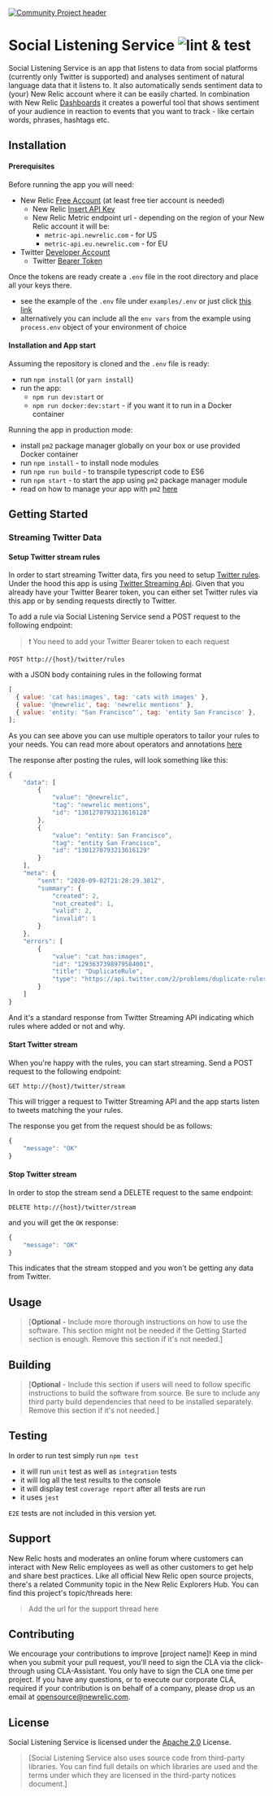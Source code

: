 [![Community Project header](https://github.com/newrelic/opensource-website/raw/master/src/images/categories/Experimental.png)](https://opensource.newrelic.com/oss-category/#experimental)

# Social Listening Service ![lint & test](https://github.com/newrelic-experimental/newrelic-social-listening-service-nodejs/workflows/continuous%20integration/badge.svg)

Social Listening Service is an app that listens to data from social platforms (currently only Twitter is supported) and analyses sentiment of natural language data that it listens to.
It also automatically sends sentiment data to (your) New Relic account where it can be easily charted.
In combination with New Relic [Dashboards](https://docs.newrelic.com/docs/query-your-data/explore-query-data/dashboards/introduction-new-relic-one-dashboards) it creates a powerful tool that shows sentiment of your audience in reaction to events that you want to track - like certain words, phrases, hashtags etc.

## Installation

#### Prerequisites

Before running the app you will need:

- New Relic [Free Account](https://newrelic.com/signup) (at least free tier account is needed)
  - New Relic [Insert API Key](https://docs.newrelic.com/docs/apis/get-started/intro-apis/types-new-relic-api-keys#event-insert-key)
  - New Relic Metric endpoint url - depending on the region of your New Relic account it will be:
    - `metric-api.newrelic.com` - for US
    - `metric-api.eu.newrelic.com` - for EU
- Twitter [Developer Account](https://developer.twitter.com/en/apply-for-access)
  - Twitter [Bearer Token](https://developer.twitter.com/en/docs/authentication/oauth-2-0/bearer-tokens)

Once the tokens are ready create a `.env` file in the root directory and place all your keys there.

- see the example of the `.env` file under `examples/.env` or just click [this link](https://github.com/newrelic-experimental/newrelic-social-listening-service-nodejs/blob/main/examples/.env)
- alternatively you can include all the `env vars` from the example using `process.env` object of your environment of choice

#### Installation and App start

Assuming the repository is cloned and the `.env` file is ready:

- run `npm install` (or `yarn install`)
- run the app:
  - `npm run dev:start` or
  - `npm run docker:dev:start` - if you want it to run in a Docker container

Running the app in production mode:

- install `pm2` package manager globally on your box or use provided Docker container
- run `npm install` - to install node modules
- run `npm run build` - to transpile typescript code to ES6
- run `npm start` - to start the app using `pm2` package manager module
- read on how to manage your app with `pm2` [here](https://pm2.keymetrics.io/docs/usage/process-management/)

## Getting Started

### Streaming Twitter Data

#### Setup Twitter stream rules

In order to start streaming Twitter data, firs you need to setup [Twitter rules](https://developer.twitter.com/en/docs/twitter-api/tweets/filtered-stream/quick-start).
Under the hood this app is using [Twitter Streaming Api](https://developer.twitter.com/en/docs/twitter-api/tweets/filtered-stream/api-reference).
Given that you already have your Twitter Bearer token, you can either set Twitter rules via this app or by sending requests directly to Twitter.

To add a rule via Social Listening Service send a POST request to the following endpoint:

> :exclamation: You need to add your Twitter Bearer token to each request

```text
POST http://{host}/twitter/rules
```

with a JSON body containing rules in the following format

```javascript
[
  { value: 'cat has:images', tag: 'cats with images' },
  { value: '@newrelic', tag: 'newrelic mentions' },
  { value: 'entity: "San Francisco"', tag: 'entity San Francisco' },
];
```

As you can see above you can use multiple operators to tailor your rules to your needs.
You can read more about operators and annotations [here](https://developer.twitter.com/en/docs/twitter-api/tweets/filtered-stream/integrate/build-a-rule)

The response after posting the rules, will look something like this:

```javascript
{
    "data": [
        {
            "value": "@newrelic",
            "tag": "newrelic mentions",
            "id": "1301270793213616128"
        },
        {
            "value": "entity: San Francisco",
            "tag": "entity San Francisco",
            "id": "1301270793213616129"
        }
    ],
    "meta": {
        "sent": "2020-09-02T21:28:29.381Z",
        "summary": {
            "created": 2,
            "not_created": 1,
            "valid": 2,
            "invalid": 1
        }
    },
    "errors": [
        {
            "value": "cat has:images",
            "id": "1293637398979584001",
            "title": "DuplicateRule",
            "type": "https://api.twitter.com/2/problems/duplicate-rules"
        }
    ]
}
```

And it's a standard response from Twitter Streaming API indicating which rules where added or not and why.

#### Start Twitter stream

When you're happy with the rules, you can start streaming.
Send a POST request to the following endpoint:

```text
GET http://{host}/twitter/stream
```

This will trigger a request to Twitter Streaming API and the app starts listen to tweets matching the your rules.

The response you get from the request should be as follows:

```javascript
{
    "message": "OK"
}
```

#### Stop Twitter stream

In order to stop the stream send a DELETE request to the same endpoint:

```text
DELETE http://{host}/twitter/stream
```

and you will get the `OK` response:

```javascript
{
    "message": "OK"
}
```

This indicates that the stream stopped and you won't be getting any data from Twitter.

## Usage

> [**Optional** - Include more thorough instructions on how to use the software. This section might not be needed if the Getting Started section is enough. Remove this section if it's not needed.]

## Building

> [**Optional** - Include this section if users will need to follow specific instructions to build the software from source. Be sure to include any third party build dependencies that need to be installed separately. Remove this section if it's not needed.]

## Testing

In order to run test simply run `npm test`

- it will run `unit` test as well as `integration` tests
- it will log all the test results to the console
- it will display test `coverage report` after all tests are run
- it uses `jest`

`E2E` tests are not included in this version yet.

## Support

New Relic hosts and moderates an online forum where customers can interact with New Relic employees as well as other customers to get help and share best practices. Like all official New Relic open source projects, there's a related Community topic in the New Relic Explorers Hub. You can find this project's topic/threads here:

> Add the url for the support thread here

## Contributing

We encourage your contributions to improve [project name]! Keep in mind when you submit your pull request, you'll need to sign the CLA via the click-through using CLA-Assistant. You only have to sign the CLA one time per project.
If you have any questions, or to execute our corporate CLA, required if your contribution is on behalf of a company, please drop us an email at opensource@newrelic.com.

## License

Social Listening Service is licensed under the [Apache 2.0](http://apache.org/licenses/LICENSE-2.0.txt) License.

> [Social Listening Service also uses source code from third-party libraries. You can find full details on which libraries are used and the terms under which they are licensed in the third-party notices document.]
